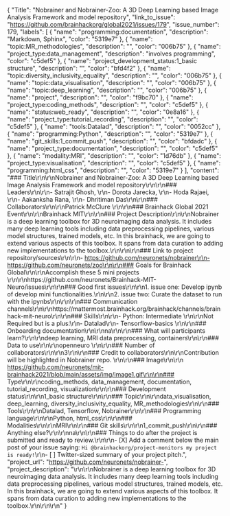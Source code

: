 {
  "Title": "Nobrainer and Nobrainer-Zoo: A 3D Deep Learning based Image Analysis Framework and model repository",
  "link_to_issue": "https://github.com/brainhackorg/global2021/issues/179",
  "issue_number": 179,
  "labels": [
    {
      "name": "programming:documentation",
      "description": "Markdown, Sphinx",
      "color": "5319e7"
    },
    {
      "name": "topic:MR_methodologies",
      "description": "",
      "color": "006b75"
    },
    {
      "name": "project_type:data_management",
      "description": "involves programming",
      "color": "c5def5"
    },
    {
      "name": "project_development_status:1_basic structure",
      "description": "",
      "color": "bfd4f2"
    },
    {
      "name": "topic:diversity_inclusivity_equality",
      "description": "",
      "color": "006b75"
    },
    {
      "name": "topic:data_visualisation",
      "description": "",
      "color": "006b75"
    },
    {
      "name": "topic:deep_learning",
      "description": "",
      "color": "006b75"
    },
    {
      "name": "project",
      "description": "",
      "color": "f9bc70"
    },
    {
      "name": "project_type:coding_methods",
      "description": "",
      "color": "c5def5"
    },
    {
      "name": "status:web_ready",
      "description": "",
      "color": "0e8a16"
    },
    {
      "name": "project_type:tutorial_recording",
      "description": "",
      "color": "c5def5"
    },
    {
      "name": "tools:Datalad",
      "description": "",
      "color": "0052cc"
    },
    {
      "name": "programming:Python",
      "description": "",
      "color": "5319e7"
    },
    {
      "name": "git_skills:1_commit_push",
      "description": "",
      "color": "bfdadc"
    },
    {
      "name": "project_type:documentation",
      "description": "",
      "color": "c5def5"
    },
    {
      "name": "modality:MRI",
      "description": "",
      "color": "1d76db"
    },
    {
      "name": "project_type:visualisation",
      "description": "",
      "color": "c5def5"
    },
    {
      "name": "programming:html_css",
      "description": "",
      "color": "5319e7"
    }
  ],
  "content": "### Title\r\n\r\nNobrainer and Nobrainer-Zoo: A 3D Deep Learning based Image Analysis Framework and model repository\r\n\r\n### Leaders\r\n\r\n- Satrajit Ghosh, \r\n- Dorota Jarecka, \r\n- Hoda Rajaei, \r\n- Aakanksha Rana, \r\n- Dhritiman Das\r\n\r\n### Collaborators\r\n\r\nPatrick McClure \r\n\r\n### Brainhack Global 2021 Event\r\n\r\nBrainhack MIT\r\n\r\n### Project Description\r\n\r\nNobrainer is a deep learning toolbox for 3D neuroimaging data analysis. It includes many deep learning tools including data preprocessing pipelines, various model structures, trained models, etc. In this brainhack, we are going to extend various aspects of this toolbox.  It spans from data curation to adding new implementations to the toolbox.\r\n\r\n\r\n### Link to project repository/sources\r\n\r\n- https://github.com/neuronets/nobrainer\r\n- https://github.com/neuronets/zoo\r\n\r\n### Goals for Brainhack Global\r\n\r\nAccomplish these 5 mini projects \r\n\r\nhttps://github.com/neuronets/Brainhack-MIT-Neuro/issues\r\n\r\n### Good first issues\r\n\r\n1. issue one: Develop ipynb of develop mini functionalities.\r\n\r\n2. issue two: Curate the dataset to run with the ipynbs\r\n\r\n\r\n### Communication channels\r\n\r\nhttps://mattermost.brainhack.org/brainhack/channels/brainhack-mit-neuro\r\n\r\n### Skills\r\n\r\n- Python: Intermediate \r\n\r\nNot Required but is a plus:\r\n- Datalad\r\n- Tensorflow-basics \r\n\r\n### Onboarding documentation\r\n\r\nna\r\n\r\n### What will participants learn?\r\n\r\ndeep learning, MRI data preprocessing, containers\r\n\r\n### Data to use\r\n\r\nopenneuro \r\n\r\n### Number of collaborators\r\n\r\n3\r\n\r\n### Credit to collaborators\r\n\r\nContribution will be highlighted in Nobrainer repo. \r\n\r\n### Image\r\n\r\n https://github.com/neuronets/mit-brainhack2021/blob/main/assets/img/image1.gif\r\n\r\n### Type\r\n\r\ncoding_methods, data_management, documentation, tutorial_recording, visualization\r\n\r\n### Development status\r\n\r\n1_basic structure\r\n\r\n### Topic\r\n\r\ndata_visualisation, deep_learning, diversity_inclusivity_equality, MR_methodologies\r\n\r\n### Tools\r\n\r\nDatalad, Tensorflow, Nobrainer\r\n\r\n### Programming language\r\n\r\nPython, html_css\r\n\r\n### Modalities\r\n\r\nMRI\r\n\r\n### Git skills\r\n\r\n1_commit_push\r\n\r\n### Anything else?\r\n\r\nna\r\n\r\n### Things to do after the project is submitted and ready to review.\r\n\r\n- [X] Add a comment below the main post of your issue saying: `Hi @brainhackorg/project-monitors my project is ready!`\r\n- [ ] Twitter-sized summary of your project pitch.",
  "project_url": "https://github.com/neuronets/nobrainer-",
  "project_description": "\r\n\r\nNobrainer is a deep learning toolbox for 3D neuroimaging data analysis. It includes many deep learning tools including data preprocessing pipelines, various model structures, trained models, etc. In this brainhack, we are going to extend various aspects of this toolbox.  It spans from data curation to adding new implementations to the toolbox.\r\n\r\n\r\n"
}